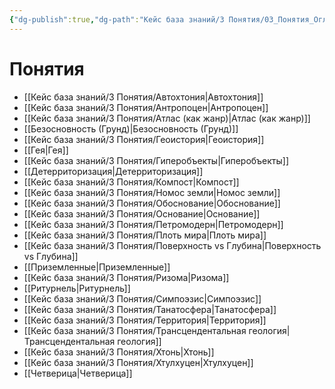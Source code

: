 ```yaml
---
{"dg-publish":true,"dg-path":"Кейс база знаний/3 Понятия/03_Понятия_Оглавления","permalink":"/kejs-baza-znanij/3-ponyatiya/03-ponyatiya-oglavleniya/"}
---
```



# Понятия

- [[Кейс база знаний/3 Понятия/Автохтония\|Автохтония]]
- [[Кейс база знаний/3 Понятия/Антропоцен\|Антропоцен]]
- [[Кейс база знаний/3 Понятия/Атлас (как жанр)\|Атлас (как жанр)]]
- [[Безосновность (Грунд)\|Безосновность (Грунд)]]
- [[Кейс база знаний/3 Понятия/Геоистория\|Геоистория]]
- [[Гея\|Гея]]
- [[Кейс база знаний/3 Понятия/Гиперобъекты\|Гиперобъекты]]
- [[Детерриторизация\|Детерриторизация]]
- [[Кейс база знаний/3 Понятия/Компост\|Компост]]
- [[Кейс база знаний/3 Понятия/Номос земли\|Номос земли]]
- [[Кейс база знаний/3 Понятия/Обоснование\|Обоснование]]
- [[Кейс база знаний/3 Понятия/Основание\|Основание]]
- [[Кейс база знаний/3 Понятия/Петромодерн\|Петромодерн]]
- [[Кейс база знаний/3 Понятия/Плоть мира\|Плоть мира]]
- [[Кейс база знаний/3 Понятия/Поверхность vs Глубина\|Поверхность vs Глубина]]
- [[Приземленные\|Приземленные]]
- [[Кейс база знаний/3 Понятия/Ризома\|Ризома]]
- [[Ритурнель\|Ритурнель]]
- [[Кейс база знаний/3 Понятия/Симпоэзис\|Симпоэзис]]
- [[Кейс база знаний/3 Понятия/Танатосфера\|Танатосфера]]
- [[Кейс база знаний/3 Понятия/Территория\|Территория]]
- [[Кейс база знаний/3 Понятия/Трансцендентальная геология\|Трансцендентальная геология]]
- [[Кейс база знаний/3 Понятия/Хтонь\|Хтонь]]
- [[Кейс база знаний/3 Понятия/Хтулхуцен\|Хтулхуцен]]
- [[Четверица\|Четверица]]

